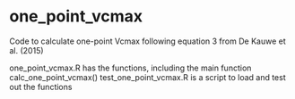 # one_point_vcmax
Code to calculate one-point Vcmax following equation 3 from De Kauwe et al. (2015)

one_point_vcmax.R has the functions, including the main function calc_one_point_vcmax()
test_one_point_vcmax.R is a script to load and test out the functions
